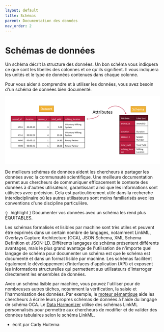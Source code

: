 ```yaml
---
layout: default
title: Schémas
parent: Documentation des données
nav_order: 2
---
```


# Schémas de données

Un schéma décrit la structure des données. Un bon schéma vous indiquera ce que sont les libellés des colonnes et ce qu'ils signifient. Il vous indiquera les unités et le type de données contenues dans chaque colonne.

Pour vous aider à comprendre et à utiliser les données, vous avez besoin d'un schéma de données bien documenté.

![Un ensemble de données et son schéma](../assets/images/attributes_labels_english.PNG)

De meilleurs schémas de données aident les chercheurs à partager les données avec la communauté scientifique. Une meilleure documentation permet aux chercheurs de communiquer efficacement le contexte des données à d'autres utilisateurs, garantissant ainsi que les informations sont utilisées avec précision. Cela est particulièrement utile dans la recherche interdisciplinaire où les autres utilisateurs sont moins familiarisés avec les conventions d'une discipline particulière.

{: .highlight }
Documenter vos données avec un schéma les rend plus ÉQUITABLES.

Les schémas formalisés et lisibles par machine sont très utiles et peuvent être exprimés dans un certain nombre de langages, notamment LinkML, Overlays Capture Architecture (OCA), JSON Schema, XML Schema Definition et JSON-LD. Différents langages de schéma présentent différents avantages, mais le plus grand avantage de l'utilisation de n'importe quel langage de schéma pour documenter un schéma est que le schéma est documenté et dans un format lisible par machine. Les schémas facilitent également le développement d'interfaces d'application (API) et exposent les informations structurelles qui permettent aux utilisateurs d'interroger directement les ensembles de données.

Avec un schéma lisible par machine, vous pouvez l'utiliser pour de nombreuses autres tâches, notamment la vérification, la saisie et l'harmonisation des données. Par exemple, le [moteur sémantique](https://www.semanticengine.org) aide les chercheurs à écrire leurs propres schémas de données à l'aide du langage de schéma OCA. Le [Data Harmonizer](https://github.com/cidgoh/DataHarmonizer) utilise des schémas LinkML personnalisés pour permettre aux chercheurs de modifier et de valider des données tabulaires selon le schéma LinkML.

- écrit par Carly Huitema

